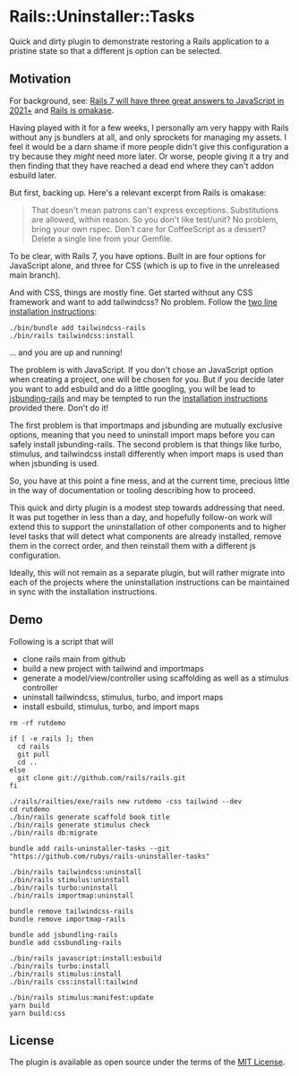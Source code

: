 # Rails::Uninstaller::Tasks
Quick and dirty plugin to demonstrate restoring a Rails application to
a pristine state so that a different js option can be selected.

## Motivation

For background, see:
[Rails 7 will have three great answers to JavaScript in 2021+](https://world.hey.com/dhh/rails-7-will-have-three-great-answers-to-javascript-in-2021-8d68191b) and [Rails is omakase](https://dhh.dk/2012/rails-is-omakase.html).

Having played with it for a few weeks, I personally am very happy with
Rails without any js bundlers at all, and only sprockets for managing
my assets.  I feel it would be a darn shame if more people didn't give this
configuration a try because they *might* need more later.  Or worse,
people giving it a try and then finding that they have reached a dead end
where they can't addon esbuild later.

But first, backing up.  Here's a relevant excerpt from Rails is omakase:

> That doesn't mean patrons can't express exceptions. Substitutions are allowed, within reason. So you don't like test/unit? No problem, bring your own rspec. Don't care for CoffeeScript as a dessert? Delete a single line from your Gemfile.

To be clear, with Rails 7, you have options.  Built in are four options for JavaScript alone, and three for CSS (which is up to five in the unreleased main branch).

And with CSS, things are mostly fine.  Get started without any CSS framework and want to add tailwindcss?  No problem.  Follow the [two line installation instructions](https://github.com/rails/tailwindcss-rails#installation):

```
./bin/bundle add tailwindcss-rails
./bin/rails tailwindcss:install
```

... and you are up and running!

The problem is with JavaScript.  If you don't chose an JavaScript option when
creating a project, one will be chosen for you.  But if you decide later you
want to add esbuild and do a little googling, you will be lead to
[jsbunding-rails](https://github.com/rails/jsbundling-rails) and may be tempted to run the [installation instructions](https://github.com/rails/jsbundling-rails#installation) provided there.  Don't do it!

The first problem is that importmaps and jsbunding are mutually exclusive options, meaning that you need to uninstall import maps before you can safely install jsbunding-rails.  The second problem is that things like turbo, stimulus, and tailwindcss install differently when import maps is used than when jsbunding is used.

So, you have at this point a fine mess, and at the current time, precious little in the way of documentation or tooling describing how to proceed.

This quick and dirty plugin is a modest step towards addressing that need.  It was put together in less than a day, and hopefully follow-on work will extend this to support the uninstallation of other components and to higher level tasks that will detect what components are already installed, remove them in the correct order, and then reinstall them with a different js configuration.

Ideally, this will not remain as a separate plugin, but will rather migrate into each of the projects where the uninstallation instructions can be maintained in sync with the installation instructions.

## Demo

Following is a script that will 
  * clone rails main from github
  * build a new project with tailwind and importmaps
  * generate a model/view/controller using scaffolding as well as a stimulus controller
  * uninstall tailwindcss, stimulus, turbo, and import maps
  * install esbuild, stimulus, turbo, and import maps

```
rm -rf rutdemo

if [ -e rails ]; then
  cd rails
  git pull
  cd ..
else
  git clone git://github.com/rails/rails.git
fi

./rails/railties/exe/rails new rutdemo -css tailwind --dev
cd rutdemo
./bin/rails generate scaffold book title
./bin/rails generate stimulus check
./bin/rails db:migrate

bundle add rails-uninstaller-tasks --git "https://github.com/rubys/rails-uninstaller-tasks"

./bin/rails tailwindcss:uninstall
./bin/rails stimulus:uninstall
./bin/rails turbo:uninstall
./bin/rails importmap:uninstall

bundle remove tailwindcss-rails
bundle remove importmap-rails

bundle add jsbundling-rails
bundle add cssbundling-rails

./bin/rails javascript:install:esbuild
./bin/rails turbo:install
./bin/rails stimulus:install
./bin/rails css:install:tailwind

./bin/rails stimulus:manifest:update
yarn build
yarn build:css
```

## License
The plugin is available as open source under the terms of the [MIT License](https://opensource.org/licenses/MIT).
